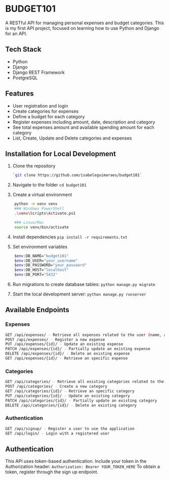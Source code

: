 # BUDGET101 
A RESTful API for managing personal expenses and budget categories. This is my first API project, focused on learning how to use Python and Django for an API. 

## Tech Stack
- Python 
- Django
- Django REST Framework
- PostgreSQL

## Features
- User registration and login
- Create categories for expenses
- Define a budget for each category
- Register expenses including amount, date, description and category
- See total expenses amount and available spending amount for each category
- List, Create, Update and Delete categories and expenses

## Installation for Local Development
1. Clone the repository 
    ```bash
    `git clone https://github.com/isabeleguimaraes/budget101`

2. Navigate to the folder
    `cd budget101`

3. Create a virtual environment
```bash
    python -m venv venv
    ### Windows PowerShell
    .\venv\Scripts\Activate.ps1

    ### Linux/Mac
    source venv/bin/activate
```
4. Install dependencies
    `pip install -r requirements.txt`

5. Set environment variables
```bash
    $env:DB_NAME="budget101"
    $env:DB_USER="your_username"
    $env:DB_PASSWORD="your_password"
    $env:DB_HOST="localhost"
    $env:DB_PORT="5432"
```
6. Run migrations to create database tables:
    `python manage.py migrate`

7. Start the local development server:
    `python manage.py runserver`

## Available Endpoints

### Expenses
```bash
GET /api/expenses/ - Retrieve all expenses related to the user (name, amount, description, date, category)
POST /api/expenses/ - Register a new expense
PUT /api/expenses/{id}/ - Update an existing expense
PATCH /api/expenses/{id}/ - Partially update an existing expense
DELETE /api/expenses/{id}/ - Delete an existing expense
GET /api/expenses/{id}/ - Retrieve an specific expense
```
### Categories
```bash
GET /api/categories/ - Retrieve all existing categories related to the user (name, budget, total expenses, available amount)
POST /api/categories/ - Create a new category
GET /api/categories/{id}/ - Retrieve an specific category
PUT /api/categories/{id}/ - Update an existing category
PATCH /api/categories/{id}/ - Partially update an existing category
DELETE /api/categories/{id}/ - Delete an existing category
 ```
 ### Authentication
 ```bash
 GET /api/signup/ - Register a user to use the application
 GET /api/login/ - Login with a registered user
```
## Authentication

This API uses token-based authentication. Include your token in the Authorization header:
`Authorization: Bearer YOUR_TOKEN_HERE`
To obtain a token, register through the sign up endpoint.

